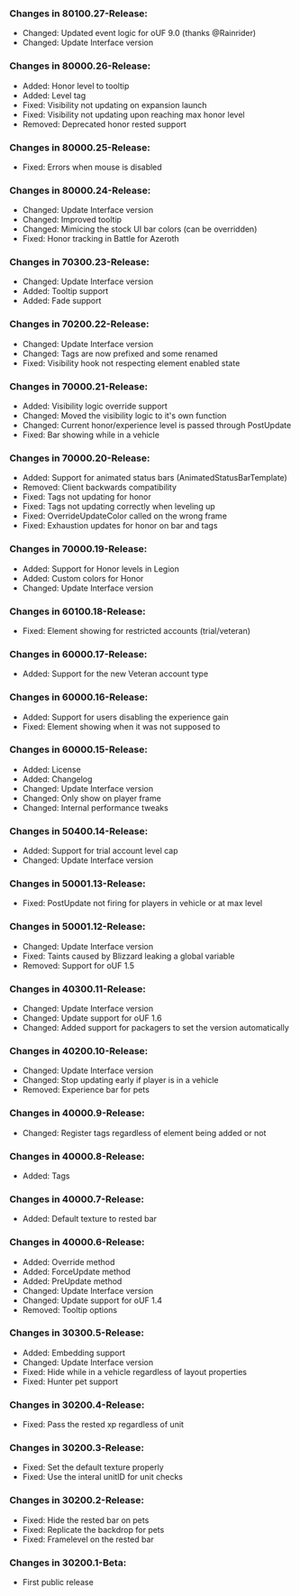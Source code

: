 ### Changes in 80100.27-Release:

- Changed: Updated event logic for oUF 9.0 (thanks @Rainrider)
- Changed: Update Interface version

### Changes in 80000.26-Release:

- Added: Honor level to tooltip
- Added: Level tag
- Fixed: Visibility not updating on expansion launch
- Fixed: Visibility not updating upon reaching max honor level
- Removed: Deprecated honor rested support

### Changes in 80000.25-Release:

- Fixed: Errors when mouse is disabled

### Changes in 80000.24-Release:

- Changed: Update Interface version
- Changed: Improved tooltip
- Changed: Mimicing the stock UI bar colors (can be overridden)
- Fixed: Honor tracking in Battle for Azeroth

### Changes in 70300.23-Release:

- Changed: Update Interface version
- Added: Tooltip support
- Added: Fade support

### Changes in 70200.22-Release:

- Changed: Update Interface version
- Changed: Tags are now prefixed and some renamed
- Fixed: Visibility hook not respecting element enabled state

### Changes in 70000.21-Release:

- Added: Visibility logic override support
- Changed: Moved the visibility logic to it's own function
- Changed: Current honor/experience level is passed through PostUpdate
- Fixed: Bar showing while in a vehicle

### Changes in 70000.20-Release:

- Added: Support for animated status bars (AnimatedStatusBarTemplate)
- Removed: Client backwards compatibility
- Fixed: Tags not updating for honor
- Fixed: Tags not updating correctly when leveling up
- Fixed: OverrideUpdateColor called on the wrong frame
- Fixed: Exhaustion updates for honor on bar and tags

### Changes in 70000.19-Release:

- Added: Support for Honor levels in Legion
- Added: Custom colors for Honor
- Changed: Update Interface version

### Changes in 60100.18-Release:

- Fixed: Element showing for restricted accounts (trial/veteran)

### Changes in 60000.17-Release:

- Added: Support for the new Veteran account type

### Changes in 60000.16-Release:

- Added: Support for users disabling the experience gain
- Fixed: Element showing when it was not supposed to

### Changes in 60000.15-Release:

- Added: License
- Added: Changelog
- Changed: Update Interface version
- Changed: Only show on player frame
- Changed: Internal performance tweaks

### Changes in 50400.14-Release:

- Added: Support for trial account level cap
- Changed: Update Interface version

### Changes in 50001.13-Release:

- Fixed: PostUpdate not firing for players in vehicle or at max level

### Changes in 50001.12-Release:

- Changed: Update Interface version
- Fixed: Taints caused by Blizzard leaking a global variable
- Removed: Support for oUF 1.5

### Changes in 40300.11-Release:

- Changed: Update Interface version
- Changed: Update support for oUF 1.6
- Changed: Added support for packagers to set the version automatically

### Changes in 40200.10-Release:

- Changed: Update Interface version
- Changed: Stop updating early if player is in a vehicle
- Removed: Experience bar for pets

### Changes in 40000.9-Release:

- Changed: Register tags regardless of element being added or not

### Changes in 40000.8-Release:

- Added: Tags

### Changes in 40000.7-Release:

- Added: Default texture to rested bar

### Changes in 40000.6-Release:

- Added: Override method
- Added: ForceUpdate method
- Added: PreUpdate method
- Changed: Update Interface version
- Changed: Update support for oUF 1.4
- Removed: Tooltip options

### Changes in 30300.5-Release:

- Added: Embedding support
- Changed: Update Interface version
- Fixed: Hide while in a vehicle regardless of layout properties
- Fixed: Hunter pet support

### Changes in 30200.4-Release:

- Fixed: Pass the rested xp regardless of unit

### Changes in 30200.3-Release:

- Fixed: Set the default texture properly
- Fixed: Use the interal unitID for unit checks

### Changes in 30200.2-Release:

- Fixed: Hide the rested bar on pets
- Fixed: Replicate the backdrop for pets
- Fixed: Framelevel on the rested bar

### Changes in 30200.1-Beta:

- First public release
